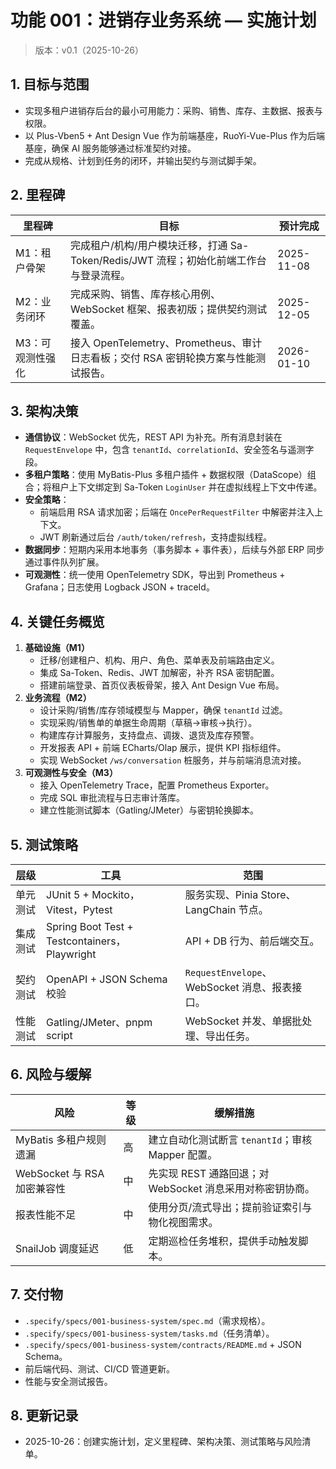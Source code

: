 # 功能 001：进销存业务系统 — 实施计划

> 版本：v0.1（2025-10-26）

## 1. 目标与范围

- 实现多租户进销存后台的最小可用能力：采购、销售、库存、主数据、报表与权限。
- 以 Plus-Vben5 + Ant Design Vue 作为前端基座，RuoYi-Vue-Plus 作为后端基座，确保 AI 服务能够通过标准契约对接。
- 完成从规格、计划到任务的闭环，并输出契约与测试脚手架。

## 2. 里程碑

| 里程碑 | 目标 | 预计完成 |
| ------ | ---- | -------- |
| M1：租户骨架 | 完成租户/机构/用户模块迁移，打通 Sa-Token/Redis/JWT 流程；初始化前端工作台与登录流程。 | 2025-11-08 |
| M2：业务闭环 | 完成采购、销售、库存核心用例、WebSocket 框架、报表初版；提供契约测试覆盖。 | 2025-12-05 |
| M3：可观测性强化 | 接入 OpenTelemetry、Prometheus、审计日志看板；交付 RSA 密钥轮换方案与性能测试报告。 | 2026-01-10 |

## 3. 架构决策

- **通信协议**：WebSocket 优先，REST API 为补充。所有消息封装在 `RequestEnvelope` 中，包含 `tenantId`、`correlationId`、安全签名与遥测字段。
- **多租户策略**：使用 MyBatis-Plus 多租户插件 + 数据权限（DataScope）组合；将租户上下文绑定到 Sa-Token `LoginUser` 并在虚拟线程上下文中传递。
- **安全策略**：
  - 前端启用 RSA 请求加密；后端在 `OncePerRequestFilter` 中解密并注入上下文。
  - JWT 刷新通过后台 `/auth/token/refresh`，支持虚拟线程。
- **数据同步**：短期内采用本地事务（事务脚本 + 事件表），后续与外部 ERP 同步通过事件队列扩展。
- **可观测性**：统一使用 OpenTelemetry SDK，导出到 Prometheus + Grafana；日志使用 Logback JSON + traceId。

## 4. 关键任务概览

1. **基础设施（M1）**
	- 迁移/创建租户、机构、用户、角色、菜单表及前端路由定义。
	- 集成 Sa-Token、Redis、JWT 加解密，补齐 RSA 密钥配置。
	- 搭建前端登录、首页仪表板骨架，接入 Ant Design Vue 布局。
2. **业务流程（M2）**
	- 设计采购/销售/库存领域模型与 Mapper，确保 `tenantId` 过滤。
	- 实现采购/销售单的单据生命周期（草稿→审核→执行）。
	- 构建库存计算服务，支持盘点、调拨、退货及库存预警。
	- 开发报表 API + 前端 ECharts/Olap 展示，提供 KPI 指标组件。
	- 实现 WebSocket `/ws/conversation` 桩服务，并与前端消息流对接。
3. **可观测性与安全（M3）**
	- 接入 OpenTelemetry Trace，配置 Prometheus Exporter。
	- 完成 SQL 审批流程与日志审计落库。
	- 建立性能测试脚本（Gatling/JMeter）与密钥轮换脚本。

## 5. 测试策略

| 层级 | 工具 | 范围 |
| ---- | ---- | ---- |
| 单元测试 | JUnit 5 + Mockito，Vitest，Pytest | 服务实现、Pinia Store、LangChain 节点。 |
| 集成测试 | Spring Boot Test + Testcontainers，Playwright | API + DB 行为、前后端交互。 |
| 契约测试 | OpenAPI + JSON Schema 校验 | `RequestEnvelope`、WebSocket 消息、报表接口。 |
| 性能测试 | Gatling/JMeter、pnpm script | WebSocket 并发、单据批处理、导出任务。 |

## 6. 风险与缓解

| 风险 | 等级 | 缓解措施 |
| ---- | ---- | -------- |
| MyBatis 多租户规则遗漏 | 高 | 建立自动化测试断言 `tenantId`；审核 Mapper 配置。
| WebSocket 与 RSA 加密兼容性 | 中 | 先实现 REST 通路回退；对 WebSocket 消息采用对称密钥协商。
| 报表性能不足 | 中 | 使用分页/流式导出；提前验证索引与物化视图需求。
| SnailJob 调度延迟 | 低 | 定期巡检任务堆积，提供手动触发脚本。

## 7. 交付物

- `.specify/specs/001-business-system/spec.md`（需求规格）。
- `.specify/specs/001-business-system/tasks.md`（任务清单）。
- `.specify/specs/001-business-system/contracts/README.md` + JSON Schema。
- 前后端代码、测试、CI/CD 管道更新。
- 性能与安全测试报告。

## 8. 更新记录

- 2025-10-26：创建实施计划，定义里程碑、架构决策、测试策略与风险清单。
